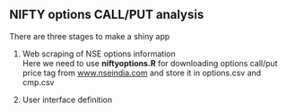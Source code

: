 ## NIFTY options CALL/PUT analysis
There are three stages to make a shiny app  <br />
1. Web scraping of NSE options information  <br />
Here we need to use **niftyoptions.R** for downloading options call/put price tag from www.nseindia.com and store it 
in options.csv and cmp.csv <br />

2. User interface definition <br />

